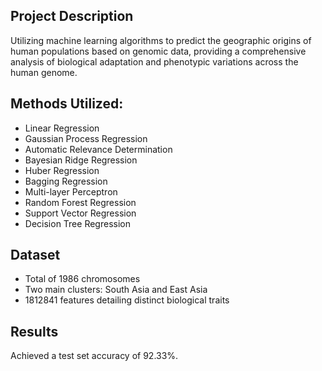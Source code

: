 ## Project Description
Utilizing machine learning algorithms to predict the geographic origins of human populations based on genomic data, providing a comprehensive analysis of biological adaptation and phenotypic variations across the human genome.

## Methods Utilized:
- Linear Regression
- Gaussian Process Regression
- Automatic Relevance Determination
- Bayesian Ridge Regression
- Huber Regression
- Bagging Regression
- Multi-layer Perceptron
- Random Forest Regression
- Support Vector Regression
- Decision Tree Regression

## Dataset
- Total of 1986 chromosomes
- Two main clusters: South Asia and East Asia
- 1812841 features detailing distinct biological traits

## Results
Achieved a test set accuracy of 92.33%.
